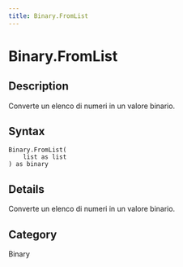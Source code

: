 ```yaml
---
title: Binary.FromList
---
```


# Binary.FromList


## Description

Converte un elenco di numeri in un valore binario.


## Syntax

```powerquery
Binary.FromList(
    list as list
) as binary
```


## Details

Converte un elenco di numeri in un valore binario.



## Category
Binary
